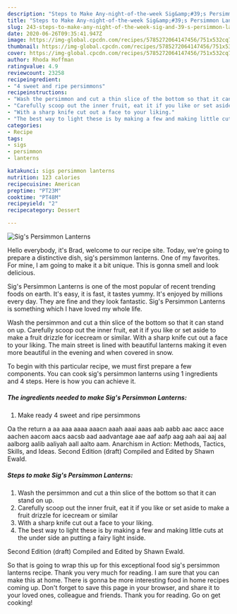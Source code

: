 ```yaml
---
description: "Steps to Make Any-night-of-the-week Sig&amp;#39;s Persimmon Lanterns"
title: "Steps to Make Any-night-of-the-week Sig&amp;#39;s Persimmon Lanterns"
slug: 243-steps-to-make-any-night-of-the-week-sig-and-39-s-persimmon-lanterns
date: 2020-06-26T09:35:41.947Z
image: https://img-global.cpcdn.com/recipes/5785272064147456/751x532cq70/sigs-persimmon-lanterns-recipe-main-photo.jpg
thumbnail: https://img-global.cpcdn.com/recipes/5785272064147456/751x532cq70/sigs-persimmon-lanterns-recipe-main-photo.jpg
cover: https://img-global.cpcdn.com/recipes/5785272064147456/751x532cq70/sigs-persimmon-lanterns-recipe-main-photo.jpg
author: Rhoda Hoffman
ratingvalue: 4.9
reviewcount: 23258
recipeingredient:
- "4 sweet and ripe persimmons"
recipeinstructions:
- "Wash the persimmon and cut a thin slice of the bottom so that it can stand on up."
- "Carefully scoop out the inner fruit, eat it if you like or set aside to make a fruit drizzle for icecream or similar"
- "With a sharp knife cut out a face to your liking."
- "The best way to light these is by making a few and making little cuts at the under side an putting a fairy light inside."
categories:
- Recipe
tags:
- sigs
- persimmon
- lanterns

katakunci: sigs persimmon lanterns 
nutrition: 123 calories
recipecuisine: American
preptime: "PT23M"
cooktime: "PT48M"
recipeyield: "2"
recipecategory: Dessert

---
```



![Sig&#39;s Persimmon Lanterns](https://img-global.cpcdn.com/recipes/5785272064147456/751x532cq70/sigs-persimmon-lanterns-recipe-main-photo.jpg)

Hello everybody, it's Brad, welcome to our recipe site. Today, we're going to prepare a distinctive dish, sig&#39;s persimmon lanterns. One of my favorites. For mine, I am going to make it a bit unique. This is gonna smell and look delicious.

Sig&#39;s Persimmon Lanterns is one of the most popular of recent trending foods on earth. It's easy, it is fast, it tastes yummy. It's enjoyed by millions every day. They are fine and they look fantastic. Sig&#39;s Persimmon Lanterns is something which I have loved my whole life.

Wash the persimmon and cut a thin slice of the bottom so that it can stand on up. Carefully scoop out the inner fruit, eat it if you like or set aside to make a fruit drizzle for icecream or similar. With a sharp knife cut out a face to your liking. The main street is lined with beautiful lanterns making it even more beautiful in the evening and when covered in snow.


To begin with this particular recipe, we must first prepare a few components. You can cook sig&#39;s persimmon lanterns using 1 ingredients and 4 steps. Here is how you can achieve it.

<!--inarticleads1-->

##### The ingredients needed to make Sig&#39;s Persimmon Lanterns:

1. Make ready 4 sweet and ripe persimmons


Oa the return a aa aaa aaaa aaacn aaah aaai aaas aab aabb aac aacc aace aachen aacom aacs aacsb aad aadvantage aae aaf aafp aag aah aai aaj aal aalborg aalib aaliyah aall aalto aam. Anarchism in Action: Methods, Tactics, Skills, and Ideas. Second Edition (draft) Compiled and Edited by Shawn Ewald. 

<!--inarticleads2-->

##### Steps to make Sig&#39;s Persimmon Lanterns:

1. Wash the persimmon and cut a thin slice of the bottom so that it can stand on up.
1. Carefully scoop out the inner fruit, eat it if you like or set aside to make a fruit drizzle for icecream or similar
1. With a sharp knife cut out a face to your liking.
1. The best way to light these is by making a few and making little cuts at the under side an putting a fairy light inside.


Second Edition (draft) Compiled and Edited by Shawn Ewald. 

So that is going to wrap this up for this exceptional food sig&#39;s persimmon lanterns recipe. Thank you very much for reading. I am sure that you can make this at home. There is gonna be more interesting food in home recipes coming up. Don't forget to save this page in your browser, and share it to your loved ones, colleague and friends. Thank you for reading. Go on get cooking!
